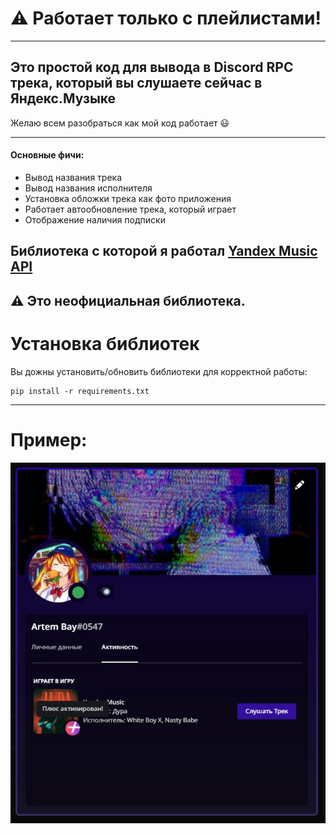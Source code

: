 # ⚠️ Работает только с плейлистами!
____
## Это простой код для вывода в Discord RPC трека, который вы слушаете сейчас в Яндекс.Музыке
Желаю всем разобраться как мой код работает 😃
____

#### Основные фичи:
 - Вывод названия трека
 - Вывод названия исполнителя
 - Установка обложки трека как фото приложения
 - Работает автообновление трека, который играет
 - Отображение наличия подписки


## Библиотека с которой я работал [Yandex Music API](https://github.com/MarshalX/yandex-music-api) 
## ⚠️ Это неофициальная библиотека.


# Установка библиотек

Вы дожны установить/обновить библиотеки для корректной работы:

    pip install -r requirements.txt

____

# Пример:
<p align="center"> <img src="https://github.com/ArtemBay/Yandex-Music-Discord-RPC/blob/main/img/preview.jpg"></p> 
